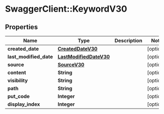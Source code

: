 # SwaggerClient::KeywordV30

## Properties
Name | Type | Description | Notes
------------ | ------------- | ------------- | -------------
**created_date** | [**CreatedDateV30**](CreatedDateV30.md) |  | [optional] 
**last_modified_date** | [**LastModifiedDateV30**](LastModifiedDateV30.md) |  | [optional] 
**source** | [**SourceV30**](SourceV30.md) |  | [optional] 
**content** | **String** |  | [optional] 
**visibility** | **String** |  | [optional] 
**path** | **String** |  | [optional] 
**put_code** | **Integer** |  | [optional] 
**display_index** | **Integer** |  | [optional] 


